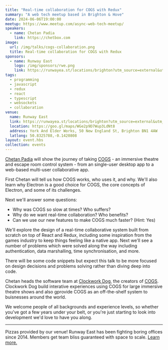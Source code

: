 ```yaml
---
title: "Real-time collaboration for COGS with Redux"
summary: "A web tech meetup based in Brighton & Hove"
date: 2024-06-06T19:00:00
meetup: https://www.meetup.com/async-web-tech-meetup/
speakers:
  - name: Chetan Padia
    link: https://chetbox.com
image:
  url: /img/talks/cogs-collaboration.png
  title: Real-time collaboration for COGS with Redux
sponsors:
  - name: Runway East
    logo: /img/sponsors/rwe.png
    link: https://runwayea.st/locations/brighton?utm_source=external&utm_medium=event&utm_campaign=sponsorship
tags:
  - programming
  - javascript
  - redux
  - react
  - typescript
  - websockets
  - collaboration
venue:
  name: Runway East
  link: https://runwayea.st/locations/brighton?utm_source=external&utm_medium=event&utm_campaign=sponsorship
  location: https://goo.gl/maps/WGe2p9D7Wup3LdNt8
  address: York And Elder Works, 50 New England St, Brighton BN1 4AW
  latlong: 50.8325788,-0.1420808
layout: event.hbs
collection: events
---
```


[Chetan Padia](https://chetbox.com/) will show the journey of taking [COGS](https://cogs.show) - an immersive theatre and escape room control system - from an single-user desktop app to a web-based multi-user collaborative app.

First Chetan will tell us how COGS works, who uses it, and why. We'll also learn why Electron is a good choice for COGS, the core concepts of Electron, and some of its challenges.

Next we'll answer some questions:

- Why was COGS so slow at times? Who suffers?
- Why do we want real-time collaboration? Who benefits?
- Can we use our new features to make COGS much faster? (Hint: Yes)

We'll explore the design of a real-time collaborative system built from scratch on top of React and Redux, including some inspiration from the games industry to keep things feeling like a native app.
Next we'll see a number of problems which were solved along the way including authentication, data marshalling, time synchronisation, and more.

There will be some code snippets but expect this talk to be more focused on design decisions and problems solving rather than diving deep into code.

Chetan heads the software team at [Clockwork Dog](http://clockwork.dog), the creators of [COGS](https://cogs.show). Clockwork Dog build interative experiences using COGS for large immersive theatre shows and also gprovide COGS as an off-the-shelf system to buisnesses around the world.

We welcome people of all backgrounds and experience levels, so whether you've got a few years under your belt, or you're just starting to look into development we'd love to have you along.

---

Pizzas provided by our venue! Runway East has been fighting boring offices since 2014. Members get team bliss guaranteed with space to scale. [Learn more.](https://runwayea.st/locations/brighton?utm_source=external&utm_medium=event&utm_campaign=sponsorship)
